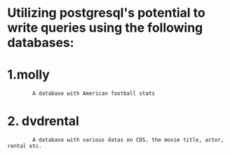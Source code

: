 # Utilizing postgresql's potential to write queries using the following databases:
# 1.molly
```
        A database with American football stats
```
# 2. dvdrental
```
        A database with various datas on CDS, the movie title, actor, rental etc.
```
